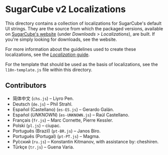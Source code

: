 # SugarCube v2 Localizations

This directory contains a collection of localizations for SugarCube's default UI strings.  They are the source from which the packaged versions, available on [SugarCube's website](http://www.motoslave.net/sugarcube/2/#downloads) (under *Downloads > Localizations*), are built.  If you're simply looking for downloads, see the website.

For more information about the guidelines used to create these localizations, see the [*Localization* guide](http://www.motoslave.net/sugarcube/2/docs/#guide-localization).

For the template that should be used as the basis of localizations, see the `l10n-template.js` file within this directory.

## Contributors

* 简体中文 (`chs.js`) – Liyro Pen.
* Deutsch (`de.js`) – Phil Strahl.
* Español (Castellano) (`es-ES.js`) – Gerardo Galán.
* Español (*UNKNOWN*) (`es-UNKNOWN.js`) – Raúl Castellano.
* Français (`fr.js`) – Marc Cornette, Pierre Kessler.
* Polski (`pl.js`) – ciupac.
* Português (Brazil) (`pt-BR.js`) – Janos Biro.
* Português (Portugal) (`pt-PT.js`) – Magma.
* Ру́сский (`ru.js`) – Konstantin Kitmanov, with assistance by: cheshiren.
* Türkçe (`tr.js`) – Guena Varia.
